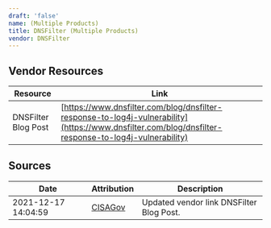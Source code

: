 ```yaml
---
draft: 'false'
name: (Multiple Products)
title: DNSFilter (Multiple Products)
vendor: DNSFilter
---
```


## Vendor Resources
| Resource | Link |
| --- | --- |
| DNSFilter Blog Post | [https://www.dnsfilter.com/blog/dnsfilter-response-to-log4j-vulnerability](https://www.dnsfilter.com/blog/dnsfilter-response-to-log4j-vulnerability) |



## Sources
| Date | Attribution | Description |
| --- | --- | --- |
| 2021-12-17 14:04:59 | [CISAGov](https://raw.githubusercontent.com/cisagov/log4j-affected-db/develop/README.md) | Updated vendor link DNSFilter Blog Post.  |
